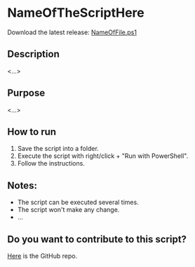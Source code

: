 # NameOfTheScriptHere

Download the latest release:  [NameOfFile.ps1](https://.../NameOfFile.ps1)    
  
## Description

<...>
   
## Purpose

<...> 

## How to run

1. Save the script into a folder.
1. Execute the script with right/click + "Run with PowerShell".
1. Follow the instructions.    

## Notes:

- The script can be executed several times. 
- The script won't make any change.
- ...

## Do you want to contribute to this script?

[Here](https://github.com/khusmeno-MS/CSS-SystemCenter-ServiceManager/tree/main/Verify_SSRS_for_SCSM) is the GitHub repo.
